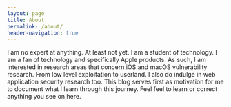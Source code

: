 ```yaml
---
layout: page
title: About
permalink: /about/
header-navigation: true
---
```


I am no expert at anything. At least not yet. I am a student of technology. 
I am a fan of technology and specifically Apple products. As such, I am interested in research areas that concern iOS and macOS
vulnerability research. From low level exploitation to userland. I also do indulge in web application security research too.
This blog serves first as motivation for me to document what I learn through this journey. Feel feel to learn or correct anything
you see on here.
